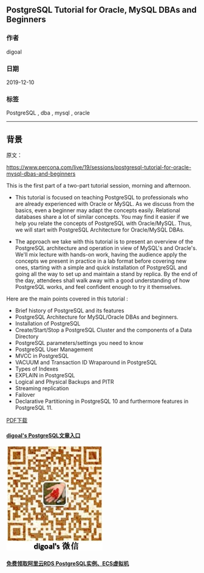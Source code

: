 ## PostgreSQL Tutorial for Oracle, MySQL DBAs and Beginners   
                                                                                                             
### 作者                                                                    
digoal                                                                                                             
                                                                                                             
### 日期                                                                                                             
2019-12-10                                                                                                         
                                                                                                             
### 标签                                                                                                             
PostgreSQL , dba , mysql , oracle    
                                                                                                             
----                                                                                                             
                                                                                                             
## 背景    
原文：  
  
https://www.percona.com/live/19/sessions/postgresql-tutorial-for-oracle-mysql-dbas-and-beginners  
  
This is the first part of a two-part tutorial session, morning and afternoon.  
  
* This tutorial is focused on teaching PostgreSQL to professionals who are already experienced with Oracle or MySQL. As we discuss from the basics, even a beginner may adapt the concepts easily. Relational databases share a lot of similar concepts. You may find it easier if we help you relate the concepts of PostgreSQL with Oracle/MySQL. Thus, we will start with PostgreSQL Architecture for Oracle/MySQL DBAs.  
  
* The approach we take with this tutorial is to present an overview of the PostgreSQL architecture and operation in view of MySQL's and Oracle's. We'll mix lecture with hands-on work, having the audience apply the concepts we present in practice in a lab format before covering new ones, starting with a simple and quick installation of PostgreSQL and going all the way to set up and maintain a stand by replica. By the end of the day, attendees shall walk away with a good understanding of how PostgreSQL works, and feel confident enough to try it themselves.  
  
Here are the main points covered in this tutorial :  
  
* Brief history of PostgreSQL and its features  
* PostgreSQL Architecture for MySQL/Oracle DBAs and beginners.  
* Installation of PostgreSQL  
* Create/Start/Stop a PostgreSQL Cluster and the components of a Data Directory  
* PostgreSQL parameters/settings you need to know  
* PostgreSQL User Management  
* MVCC in PostgreSQL  
* VACUUM and Transaction ID Wraparound in PostgreSQL  
* Types of Indexes  
* EXPLAIN in PostgreSQL  
* Logical and Physical Backups and PITR  
* Streaming replication  
* Failover  
* Declarative Partitioning in PostgreSQL 10 and furthermore features in PostgreSQL 11.  
  
[PDF下载](20191210_01_pdf_001.pdf)  
    
  
  
  
#### [digoal's PostgreSQL文章入口](https://github.com/digoal/blog/blob/master/README.md "22709685feb7cab07d30f30387f0a9ae")
  
  
![digoal's weixin](../pic/digoal_weixin.jpg "f7ad92eeba24523fd47a6e1a0e691b59")
  
  
#### [免费领取阿里云RDS PostgreSQL实例、ECS虚拟机](https://www.aliyun.com/database/postgresqlactivity "57258f76c37864c6e6d23383d05714ea")
  
